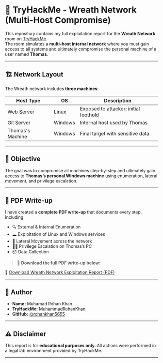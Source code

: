 # 🧠 TryHackMe - Wreath Network (Multi-Host Compromise)

This repository contains my full exploitation report for the **Wreath Network** room on [TryHackMe](https://tryhackme.com/room/wreath).  
The room simulates a **multi-host internal network** where you must gain access to all systems and ultimately compromise the personal machine of a user named **Thomas**.

---

## 🏗️ Network Layout

The Wreath network includes **three machines**:

| Host Type        | OS        | Description                        |
|------------------|-----------|------------------------------------|
| Web Server       | Linux     | Exposed to attacker; initial foothold |
| Git Server       | Windows   | Internal host used by Thomas       |
| Thomas's Machine | Windows   | Final target with sensitive data   |

---

## 🎯 Objective

The goal was to compromise all machines step-by-step and ultimately gain access to **Thomas’s personal Windows machine** using enumeration, lateral movement, and privilege escalation.

---

## 📄 PDF Write-up

I have created a **complete PDF write-up** that documents every step, including:

- 🔍 External & Internal Enumeration
- 🕳️ Exploitation of Linux and Windows services
- 🔁 Lateral Movement across the network
- 🧑‍💼 Privilege Escalation on Thomas’s PC
- 📦 Data Collection

> 📘 **Download the full PDF write-up below:**

🔗 [Download Wreath Network Exploitation Report (PDF)](https://raw.githubusercontent.com/rohankhan5655/Cybersecurity_Offensive_Tools/blob/main/Wreath-thm/wreath-thm.pdf)

---

## 👤 Author

- **Name:** Muhamad Rohan Khan  
- **TryHackMe:** [MuhammadRohanKhan](https://tryhackme.com/p/MuhammadRohanKhan)  
- **GitHub:** [@rohankhan5655](https://github.com/rohankhan5655)  

---

## ⚠️ Disclaimer

This report is for **educational purposes only**. All actions were performed in a legal lab environment provided by TryHackMe.

---

